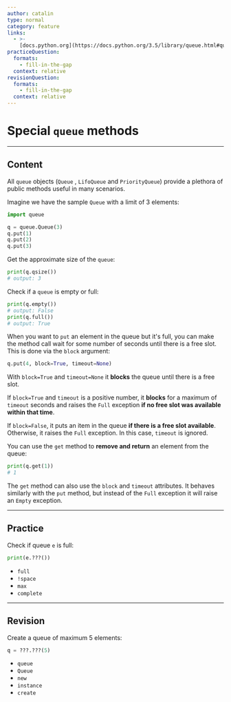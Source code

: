 ```yaml
---
author: catalin
type: normal
category: feature
links:
  - >-
    [docs.python.org](https://docs.python.org/3.5/library/queue.html#queue-objects){website}
practiceQuestion:
  formats:
    - fill-in-the-gap
  context: relative
revisionQuestion:
  formats:
    - fill-in-the-gap
  context: relative
---
```


# Special `queue` methods


---

## Content

All `queue` objects (`Queue` , `LifoQueue` and `PriorityQueue`) provide a plethora of public methods useful in many scenarios.

Imagine we have the sample `Queue` with a limit of 3 elements:

```python
import queue

q = queue.Queue(3)
q.put(1)
q.put(2)
q.put(3)
```

Get the approximate size of the `queue`:

```python
print(q.qsize())
# output: 3
```

Check if a `queue` is empty or full:

```python
print(q.empty())
# output: False
print(q.full())
# output: True
```

When you want to `put` an element in the queue but it's full, you can make the method call wait for some number of seconds until there is a free slot. This is done via the `block` argument:

```python
q.put(4, block=True, timeout=None)
```

With `block=True` and `timeout=None` it **blocks** the queue until there is a free slot. 

If `block=True` and `timeout` is a positive number, it **blocks** for a maximum of `timeout` seconds and raises the `Full` exception **if no free slot was available within that time**.

If `block=False`, it puts an item in the queue **if there is a free slot available**. Otherwise, it raises the `Full` exception. In this case, `timeout` is ignored.

You can use the `get` method to **remove and return** an element from the queue:

```py
print(q.get(1))
# 1
```

The `get` method can also use the `block` and `timeout` attributes. It behaves similarly with the `put` method, but instead of the `Full` exception it will raise an `Empty` exception. 


---

## Practice

Check if queue `e` is full:

```py
print(e.???())
```

- `full`
- `!space`
- `max`
- `complete`


---

## Revision

Create a queue of maximum 5 elements:

```py
q = ???.???(5)
```

- `queue`
- `Queue`
- `new`
- `instance`
- `create`
 
